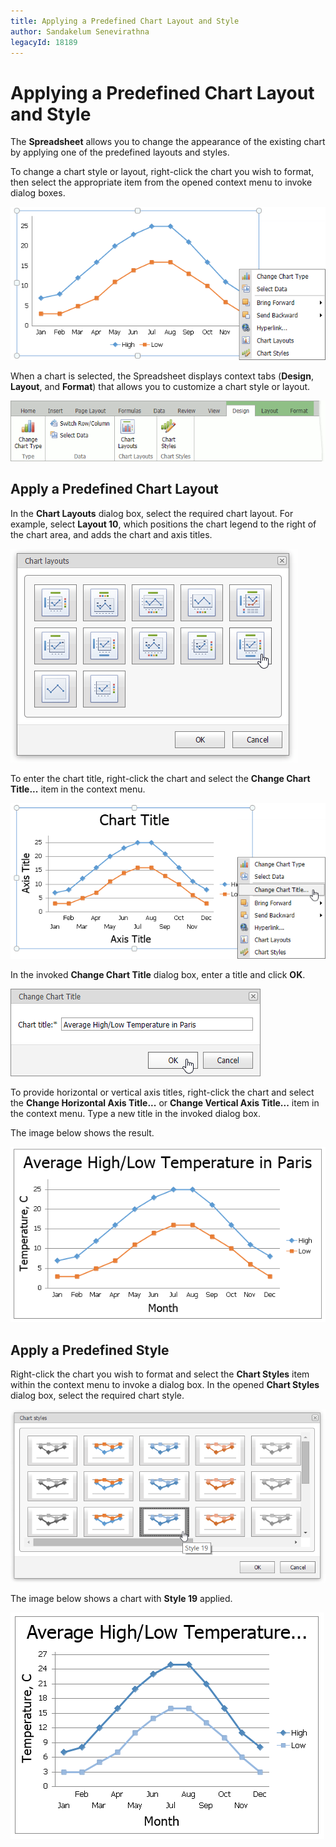 ```yaml
---
title: Applying a Predefined Chart Layout and Style
author: Sandakelum Senevirathna
legacyId: 18189
---
```

# Applying a Predefined Chart Layout and Style
The **Spreadsheet** allows you to change the appearance of the existing chart by applying one of the predefined layouts and styles.

To change a chart style or layout, right-click the chart you wish to format, then select the appropriate item from the opened context menu to invoke dialog boxes.

![EUD_ASPxSpreadsheet_Insert_ChartContextMenu](../../../images/img26193.png)

When a chart is selected, the Spreadsheet displays context tabs (**Design**, **Layout**, and **Format**) that allows you to customize a chart style or layout.

![EUD_ASPxSpreadsheet_Chart_ContextTabs](../../../images/spreadsheet-charting-context-tabs.png)

## Apply a Predefined Chart Layout
In the **Chart Layouts** dialog box, select the required chart layout. For example, select **Layout 10**, which positions the chart legend to the right of the chart area, and adds the chart and axis titles.

![EUD_ASPxSpreadsheet_Insert_ChartLayoutDialog](../../../images/img26187.png)

To enter the chart title, right-click the chart and select the **Change Chart Title...** item in the context menu.

![EUD_ASPxSpreadsheet_Insert_ChangeChartTitleContext](../../../images/img26188.png)

In the invoked **Change Chart Title** dialog box, enter a title and click **OK**.

![EUD_ASPxSpreadsheet_Insert_ChangeChartTitleDialog](../../../images/img26189.png)

To provide horizontal or vertical axis titles, right-click the chart and select the **Change Horizontal Axis Title...** or **Change Vertical Axis Title...** item in the context menu. Type a new title in the invoked dialog box.

The image below shows the result.

![EUD_ASPxSpreadsheet_Insert_ChartWithNewLayout](../../../images/img26225.png)

## Apply a Predefined Style
Right-click the chart you wish to format and select the **Chart Styles** item within the context menu to invoke a dialog box. In the opened **Chart Styles** dialog box, select the required chart style.

![EUD_ASPxSpreadsheet_Insert_ChartStylesDialogBox](../../../images/img26191.png)

The image below shows a chart with **Style 19** applied.

![EUD_ASPxSpreadsheet_Insert_ChartWithNewStyle](../../../images/img26192.png)